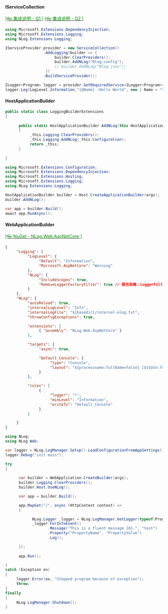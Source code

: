 <br/>

<!-- tabs:start -->

#### **IServiceCollection**

[<span style='color:#008B00'>[👓 集成说明 - Q1 ]</span>](https://github.com/NLog/NLog.Extensions.Logging/wiki/NLog-configuration-with-appsettings.json ':target=_blank') [<span style='color:#008B00'>[👓 集成说明 - Q2 ]</span>](https://github.com/NLog/NLog/wiki/Environment-specific-NLog-Logging-Configuration ':target=_blank')

```csharp
using Microsoft.Extensions.DependencyInjection;
using Microsoft.Extensions.Logging;
using NLog.Extensions.Logging;

IServiceProvider provider = new ServiceCollection()
                 .AddLogging(builder => {
                      builder.ClearProviders();
                      builder.AddNLog("Nlog.config");
                      // builder.AddNLog("Nlog.json");
                  })
                 .BuildServiceProvider();

ILogger<Program> logger = provider.GetRequiredService<ILogger<Program>>();
logger.Log(LogLevel.Information,"{@Name} :Hello World", new { Name = "张三", Age = 20 });


```



#### **HostApplicationBuilder**

```csharp
public static class LoggingBuilderExtensions
{
    
      public static HostApplicationBuilder AddNLog(this HostApplicationBuilder _this)
      {
           _this.Logging.ClearProviders();
           _this.Logging.AddNLog(_this.Configuration);
           return _this;
      }
    
}


```

```csharp
using Microsoft.Extensions.Configuration;
using Microsoft.Extensions.DependencyInjection;
using Microsoft.Extensions.Hosting;
using Microsoft.Extensions.Logging;
using NLog.Extensions.Logging;

HostApplicationBuilder builder = Host.CreateApplicationBuilder(args);
builder.AddNLog();

var app = builder.Build();
await app.RunAsync();


```



#### **WebApplicationBuilder**

[<span style='color:#008B00'>[👓 NuGet - NLog.Web.AspNetCore ]</span>](https://github.com/NLog/NLog.Web ':target=_blank')

```json
{
     "Logging": {
          "LogLevel": {
               "Default": "Information",
               "Microsoft.AspNetCore": "Warning"
          },
          "NLog": {
               "IncludeScopes": true,
               "RemoveLoggerFactoryFilter": true // 是否忽略：LoggerFilterOptions
          }
     },
     "NLog": {
          "autoReload": true,
          "internalLogLevel": "Info",
          "internalLogFile": "${basedir}/internal-nlog.txt",
          "throwConfigExceptions": true,

          "extensions": [
               { "assembly": "NLog.Web.AspNetCore" }
          ],

          "targets": {
               "async": true,

               "Default_Console": {
                    "type": "Console",
                    "layout": "${processname:fullName=false} [${date:format=yyyy-MM-dd HH\\:mm\\:ss}] ${MicrosoftConsoleLayout}"
               }
          },

          "rules": [
               {
                    "logger": "*",
                    "minLevel": "Information",
                    "writeTo": "Default_Console"
               }
          ]

     }
}


```



```csharp
using NLog;
using NLog.Web;

var logger = NLog.LogManager.Setup().LoadConfigurationFromAppSettings().GetCurrentClassLogger();
logger.Debug("init main");

try
{
    
      var builder = WebApplication.CreateBuilder(args);
      builder.Logging.ClearProviders();
      builder.Host.UseNLog();

      var app = builder.Build();

      app.MapGet("/", async (HttpContext context) =>
      {

            NLog.Logger _logger = NLog.LogManager.GetLogger(typeof(Program).FullName);
            _logger.ForInfoEvent()
                   .Message("This is a fluent message {0}.", "test")
                   .Property("PropertyName", "PropertyValue")
                   .Log();

      });
     
      app.Run();

}
catch (Exception ex)
{
     logger.Error(ex, "Stopped program because of exception");
     throw;
}
finally
{
     NLog.LogManager.Shutdown();
}


```





<!-- tabs:end -->





